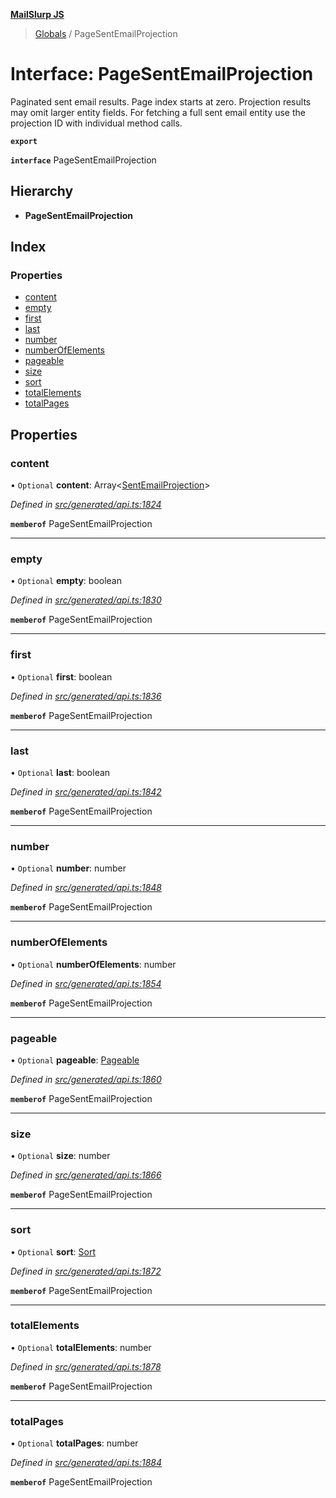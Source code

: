**[MailSlurp JS](../README.md)**

> [Globals](../README.md) / PageSentEmailProjection

# Interface: PageSentEmailProjection

Paginated sent email results. Page index starts at zero. Projection results may omit larger entity fields. For fetching a full sent email entity use the projection ID with individual method calls.

**`export`** 

**`interface`** PageSentEmailProjection

## Hierarchy

* **PageSentEmailProjection**

## Index

### Properties

* [content](pagesentemailprojection.md#content)
* [empty](pagesentemailprojection.md#empty)
* [first](pagesentemailprojection.md#first)
* [last](pagesentemailprojection.md#last)
* [number](pagesentemailprojection.md#number)
* [numberOfElements](pagesentemailprojection.md#numberofelements)
* [pageable](pagesentemailprojection.md#pageable)
* [size](pagesentemailprojection.md#size)
* [sort](pagesentemailprojection.md#sort)
* [totalElements](pagesentemailprojection.md#totalelements)
* [totalPages](pagesentemailprojection.md#totalpages)

## Properties

### content

• `Optional` **content**: Array\<[SentEmailProjection](sentemailprojection.md)>

*Defined in [src/generated/api.ts:1824](https://github.com/mailslurp/mailslurp-client/blob/c6aef6d/src/generated/api.ts#L1824)*

**`memberof`** PageSentEmailProjection

___

### empty

• `Optional` **empty**: boolean

*Defined in [src/generated/api.ts:1830](https://github.com/mailslurp/mailslurp-client/blob/c6aef6d/src/generated/api.ts#L1830)*

**`memberof`** PageSentEmailProjection

___

### first

• `Optional` **first**: boolean

*Defined in [src/generated/api.ts:1836](https://github.com/mailslurp/mailslurp-client/blob/c6aef6d/src/generated/api.ts#L1836)*

**`memberof`** PageSentEmailProjection

___

### last

• `Optional` **last**: boolean

*Defined in [src/generated/api.ts:1842](https://github.com/mailslurp/mailslurp-client/blob/c6aef6d/src/generated/api.ts#L1842)*

**`memberof`** PageSentEmailProjection

___

### number

• `Optional` **number**: number

*Defined in [src/generated/api.ts:1848](https://github.com/mailslurp/mailslurp-client/blob/c6aef6d/src/generated/api.ts#L1848)*

**`memberof`** PageSentEmailProjection

___

### numberOfElements

• `Optional` **numberOfElements**: number

*Defined in [src/generated/api.ts:1854](https://github.com/mailslurp/mailslurp-client/blob/c6aef6d/src/generated/api.ts#L1854)*

**`memberof`** PageSentEmailProjection

___

### pageable

• `Optional` **pageable**: [Pageable](pageable.md)

*Defined in [src/generated/api.ts:1860](https://github.com/mailslurp/mailslurp-client/blob/c6aef6d/src/generated/api.ts#L1860)*

**`memberof`** PageSentEmailProjection

___

### size

• `Optional` **size**: number

*Defined in [src/generated/api.ts:1866](https://github.com/mailslurp/mailslurp-client/blob/c6aef6d/src/generated/api.ts#L1866)*

**`memberof`** PageSentEmailProjection

___

### sort

• `Optional` **sort**: [Sort](sort.md)

*Defined in [src/generated/api.ts:1872](https://github.com/mailslurp/mailslurp-client/blob/c6aef6d/src/generated/api.ts#L1872)*

**`memberof`** PageSentEmailProjection

___

### totalElements

• `Optional` **totalElements**: number

*Defined in [src/generated/api.ts:1878](https://github.com/mailslurp/mailslurp-client/blob/c6aef6d/src/generated/api.ts#L1878)*

**`memberof`** PageSentEmailProjection

___

### totalPages

• `Optional` **totalPages**: number

*Defined in [src/generated/api.ts:1884](https://github.com/mailslurp/mailslurp-client/blob/c6aef6d/src/generated/api.ts#L1884)*

**`memberof`** PageSentEmailProjection
